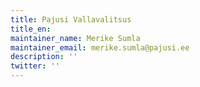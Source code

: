 ```yaml
---
title: Pajusi Vallavalitsus
title_en:
maintainer_name: Merike Sumla
maintainer_email: merike.sumla@pajusi.ee
description: ''
twitter: ''
---
```

